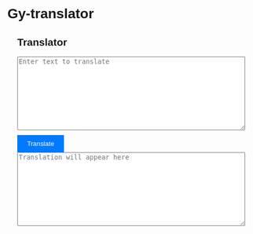 # Gy-translator
<!DOCTYPE html>
<html lang="en">
<head>
<meta charset="UTF-8">
<meta name="viewport" content="width=device-width, initial-scale=1.0">
<title>Translator</title>
<style>
    body {
        font-family: Arial, sans-serif;
    }
    #translator {
        margin: 20px;
    }
    textarea {
        width: 100%;
        height: 150px;
        margin-bottom: 10px;
    }
    button {
        padding: 10px 20px;
        background-color: #007bff;
        color: #fff;
        border: none;
        cursor: pointer;
    }
</style>
</head>
<body>
<div id="translator">
    <h2>Translator</h2>
    <textarea id="inputText" placeholder="Enter text to translate"></textarea>
    <button onclick="translate()">Translate</button>
    <textarea id="outputText" placeholder="Translation will appear here" readonly></textarea>
</div>

<script>
    function translate() {
        const inputText = document.getElementById('inputText').value;
        // Here you can implement your translation logic using APIs or any other method
        // For simplicity, let's just reverse the input text
        const translatedText = inputText.split('').reverse().join('');
        document.getElementById('outputText').value = translatedText;
    }
</script>
</body>
</html>
